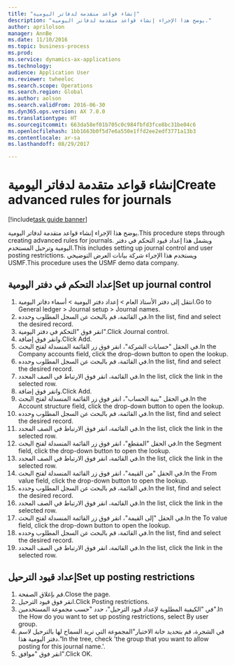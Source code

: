 ```yaml
--- 
title: "إنشاء قواعد متقدمة لدفاتر اليومية"
description: "يوضح هذا الإجراء إنشاء قواعد متقدمة لدفاتر اليومية."
author: aprilolson
manager: AnnBe
ms.date: 11/10/2016
ms.topic: business-process
ms.prod: 
ms.service: dynamics-ax-applications
ms.technology: 
audience: Application User
ms.reviewer: twheeloc
ms.search.scope: Operations
ms.search.region: Global
ms.author: aolson
ms.search.validFrom: 2016-06-30
ms.dyn365.ops.version: AX 7.0.0
ms.translationtype: HT
ms.sourcegitcommit: 663da58ef01b705c0c984fbfd3fce8bc31be04c6
ms.openlocfilehash: 1bb1663b0f5d7e6a550e1ffd2ee2edf3771a13b3
ms.contentlocale: ar-sa
ms.lasthandoff: 08/29/2017

---
```

# <a name="create-advanced-rules-for-journals"></a><span data-ttu-id="b4f2d-103">إنشاء قواعد متقدمة لدفاتر اليومية</span><span class="sxs-lookup"><span data-stu-id="b4f2d-103">Create advanced rules for journals</span></span>

[!include[task guide banner](../../includes/task-guide-banner.md)]

<span data-ttu-id="b4f2d-104">يوضح هذا الإجراء إنشاء قواعد متقدمة لدفاتر اليومية.</span><span class="sxs-lookup"><span data-stu-id="b4f2d-104">This procedure steps through creating advanced rules for journals.</span></span> <span data-ttu-id="b4f2d-105">ويشمل هذا إعداد قيود التحكم في دفتر اليومية وترحيل المستخدم.</span><span class="sxs-lookup"><span data-stu-id="b4f2d-105">This includes setting up journal control and user posting restrictions.</span></span> <span data-ttu-id="b4f2d-106">ويستخدم هذا الإجراء شركة بيانات العرض التوضيحي USMF.</span><span class="sxs-lookup"><span data-stu-id="b4f2d-106">This procedure uses the USMF demo data company.</span></span>


## <a name="set-up-journal-control"></a><span data-ttu-id="b4f2d-107">إعداد التحكم في دفتر اليومية</span><span class="sxs-lookup"><span data-stu-id="b4f2d-107">Set up journal control</span></span>
1. <span data-ttu-id="b4f2d-108">انتقل إلى دفتر الأستاذ العام > إعداد دفتر اليومية > أسماء دفاتر اليومية.</span><span class="sxs-lookup"><span data-stu-id="b4f2d-108">Go to General ledger > Journal setup > Journal names.</span></span>
2. <span data-ttu-id="b4f2d-109">في القائمة، قم بالبحث عن السجل المطلوب وحدده.</span><span class="sxs-lookup"><span data-stu-id="b4f2d-109">In the list, find and select the desired record.</span></span>
3. <span data-ttu-id="b4f2d-110">انقر فوق "التحكم في دفتر اليومية".</span><span class="sxs-lookup"><span data-stu-id="b4f2d-110">Click Journal control.</span></span>
4. <span data-ttu-id="b4f2d-111">وانقر فوق إضافة.</span><span class="sxs-lookup"><span data-stu-id="b4f2d-111">Click Add.</span></span>
5. <span data-ttu-id="b4f2d-112">في الحقل "حسابات الشركة"، انقر فوق زر القائمة المنسدلة لفتح البحث.</span><span class="sxs-lookup"><span data-stu-id="b4f2d-112">In the Company accounts field, click the drop-down button to open the lookup.</span></span>
6. <span data-ttu-id="b4f2d-113">في القائمة، قم بالبحث عن السجل المطلوب وحدده.</span><span class="sxs-lookup"><span data-stu-id="b4f2d-113">In the list, find and select the desired record.</span></span>
7. <span data-ttu-id="b4f2d-114">في القائمة، انقر فوق الارتباط في الصف المحدد.</span><span class="sxs-lookup"><span data-stu-id="b4f2d-114">In the list, click the link in the selected row.</span></span>
8. <span data-ttu-id="b4f2d-115">وانقر فوق إضافة.</span><span class="sxs-lookup"><span data-stu-id="b4f2d-115">Click Add.</span></span>
9. <span data-ttu-id="b4f2d-116">في الحقل "بنية الحساب"، انقر فوق زر القائمة المنسدلة لفتح البحث.</span><span class="sxs-lookup"><span data-stu-id="b4f2d-116">In the Account structure field, click the drop-down button to open the lookup.</span></span>
10. <span data-ttu-id="b4f2d-117">في القائمة، قم بالبحث عن السجل المطلوب وحدده.</span><span class="sxs-lookup"><span data-stu-id="b4f2d-117">In the list, find and select the desired record.</span></span>
11. <span data-ttu-id="b4f2d-118">في القائمة، انقر فوق الارتباط في الصف المحدد.</span><span class="sxs-lookup"><span data-stu-id="b4f2d-118">In the list, click the link in the selected row.</span></span>
12. <span data-ttu-id="b4f2d-119">في الحقل "المقطع"، انقر فوق زر القائمة المنسدلة لفتح البحث.</span><span class="sxs-lookup"><span data-stu-id="b4f2d-119">In the Segment field, click the drop-down button to open the lookup.</span></span>
13. <span data-ttu-id="b4f2d-120">في القائمة، انقر فوق الارتباط في الصف المحدد.</span><span class="sxs-lookup"><span data-stu-id="b4f2d-120">In the list, click the link in the selected row.</span></span>
14. <span data-ttu-id="b4f2d-121">في الحقل "من القيمة"، انقر فوق زر القائمة المنسدلة لفتح البحث.</span><span class="sxs-lookup"><span data-stu-id="b4f2d-121">In the From value field, click the drop-down button to open the lookup.</span></span>
15. <span data-ttu-id="b4f2d-122">في القائمة، قم بالبحث عن السجل المطلوب وحدده.</span><span class="sxs-lookup"><span data-stu-id="b4f2d-122">In the list, find and select the desired record.</span></span>
16. <span data-ttu-id="b4f2d-123">في القائمة، انقر فوق الارتباط في الصف المحدد.</span><span class="sxs-lookup"><span data-stu-id="b4f2d-123">In the list, click the link in the selected row.</span></span>
17. <span data-ttu-id="b4f2d-124">في الحقل "إلى القيمة‬"، انقر فوق زر القائمة المنسدلة لفتح البحث.</span><span class="sxs-lookup"><span data-stu-id="b4f2d-124">In the To value field, click the drop-down button to open the lookup.</span></span>
18. <span data-ttu-id="b4f2d-125">في القائمة، قم بالبحث عن السجل المطلوب وحدده.</span><span class="sxs-lookup"><span data-stu-id="b4f2d-125">In the list, find and select the desired record.</span></span>
19. <span data-ttu-id="b4f2d-126">في القائمة، انقر فوق الارتباط في الصف المحدد.</span><span class="sxs-lookup"><span data-stu-id="b4f2d-126">In the list, click the link in the selected row.</span></span>

## <a name="set-up-posting-restrictions"></a><span data-ttu-id="b4f2d-127">إعداد قيود الترحيل</span><span class="sxs-lookup"><span data-stu-id="b4f2d-127">Set up posting restrictions</span></span>
1. <span data-ttu-id="b4f2d-128">قم بإغلاق الصفحة.</span><span class="sxs-lookup"><span data-stu-id="b4f2d-128">Close the page.</span></span>
2. <span data-ttu-id="b4f2d-129">انقر فوق ‏‏قيود الترحيل.</span><span class="sxs-lookup"><span data-stu-id="b4f2d-129">Click Posting restrictions.</span></span>
3. <span data-ttu-id="b4f2d-130">في "الكيفية المطلوبة لإعداد قيود الترحيل"، حدد "حسب مجموعة المستخدمين".</span><span class="sxs-lookup"><span data-stu-id="b4f2d-130">In the How do you want to set up posting restrictions, select By user group.</span></span>
4. <span data-ttu-id="b4f2d-131">في الشجرة، قم بتحديد خانة الاختيار"المجموعة التي تريد السماح لها بالترحيل لاسم دفتر اليومية هذا."</span><span class="sxs-lookup"><span data-stu-id="b4f2d-131">In the tree, check 'the group that you want to allow posting for this journal name.'.</span></span>
5. <span data-ttu-id="b4f2d-132">انقر فوق "موافق".</span><span class="sxs-lookup"><span data-stu-id="b4f2d-132">Click OK.</span></span>


